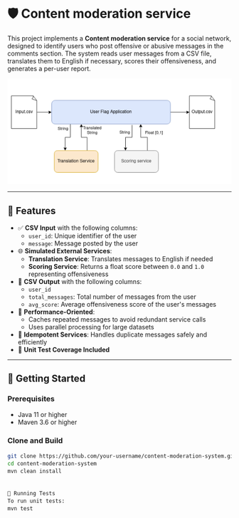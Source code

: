 # 🛡️ Content moderation service

This project implements a **Content moderation service** for a social network, designed to identify users who post offensive or abusive messages in the comments section. The system reads user messages from a CSV file, translates them to English if necessary, scores their offensiveness, and generates a per-user report.

![flow](image.png)

---

## 📌 Features

- ✅ **CSV Input** with the following columns:
  - `user_id`: Unique identifier of the user
  - `message`: Message posted by the user
- 🌐 **Simulated External Services**:
  - **Translation Service**: Translates messages to English if needed
  - **Scoring Service**: Returns a float score between `0.0` and `1.0` representing offensiveness
- 💾 **CSV Output** with the following columns:
  - `user_id`
  - `total_messages`: Total number of messages from the user
  - `avg_score`: Average offensiveness score of the user's messages
- 🧠 **Performance-Oriented**:
  - Caches repeated messages to avoid redundant service calls
  - Uses parallel processing for large datasets
- 🔁 **Idempotent Services**: Handles duplicate messages safely and efficiently
- 🧪 **Unit Test Coverage Included**

---

## 🚀 Getting Started

### Prerequisites

- Java 11 or higher
- Maven 3.6 or higher

### Clone and Build

```bash
git clone https://github.com/your-username/content-moderation-system.git
cd content-moderation-system
mvn clean install


🧪 Running Tests
To run unit tests:
mvn test
```
